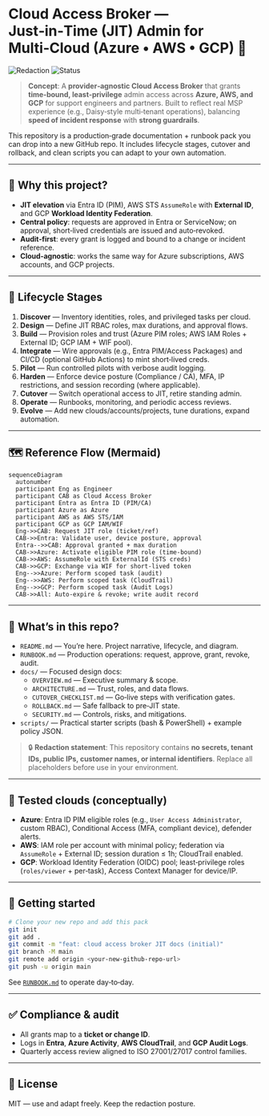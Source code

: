 # Cloud Access Broker — Just‑in‑Time (JIT) Admin for Multi‑Cloud (Azure • AWS • GCP) 🚀

![Redaction](https://img.shields.io/badge/Redaction-No%20secrets%2C%20IPs%2C%20or%20tenant%20data-brightgreen?style=for-the-badge)
![Status](https://img.shields.io/badge/Status-Production%20Ready-1f6feb?style=for-the-badge)

> **Concept**: A **provider‑agnostic Cloud Access Broker** that grants **time‑bound, least‑privilege** admin access across **Azure, AWS, and GCP** for support engineers and partners. Built to reflect real MSP experience (e.g., Daisy‑style multi‑tenant operations), balancing **speed of incident response** with **strong guardrails**.

This repository is a production‑grade documentation + runbook pack you can drop into a new GitHub repo. It includes lifecycle stages, cutover and rollback, and clean scripts you can adapt to your own automation.

---

## 🎯 Why this project?
- **JIT elevation** via Entra ID (PIM), AWS STS `AssumeRole` with **External ID**, and GCP **Workload Identity Federation**.
- **Central policy**: requests are approved in Entra or ServiceNow; on approval, short‑lived credentials are issued and auto‑revoked.
- **Audit‑first**: every grant is logged and bound to a change or incident reference.
- **Cloud‑agnostic**: works the same way for Azure subscriptions, AWS accounts, and GCP projects.

---

## 🧭 Lifecycle Stages

1. **Discover** — Inventory identities, roles, and privileged tasks per cloud.
2. **Design** — Define JIT RBAC roles, max durations, and approval flows.
3. **Build** — Provision roles and trust (Azure PIM roles; AWS IAM Roles + External ID; GCP IAM + WIF pool).
4. **Integrate** — Wire approvals (e.g., Entra PIM/Access Packages) and CI/CD (optional GitHub Actions) to mint short‑lived creds.
5. **Pilot** — Run controlled pilots with verbose audit logging.
6. **Harden** — Enforce device posture (Compliance / CA), MFA, IP restrictions, and session recording (where applicable).
7. **Cutover** — Switch operational access to JIT, retire standing admin.
8. **Operate** — Runbooks, monitoring, and periodic access reviews.
9. **Evolve** — Add new clouds/accounts/projects, tune durations, expand automation.

---

## 🗺️ Reference Flow (Mermaid)

```mermaid
sequenceDiagram
  autonumber
  participant Eng as Engineer
  participant CAB as Cloud Access Broker
  participant Entra as Entra ID (PIM/CA)
  participant Azure as Azure
  participant AWS as AWS STS/IAM
  participant GCP as GCP IAM/WIF
  Eng->>CAB: Request JIT role (ticket/ref)
  CAB->>Entra: Validate user, device posture, approval
  Entra-->>CAB: Approval granted + max duration
  CAB->>Azure: Activate eligible PIM role (time-bound)
  CAB->>AWS: AssumeRole with ExternalId (STS creds)
  CAB->>GCP: Exchange via WIF for short-lived token
  Eng-->>Azure: Perform scoped task (audit)
  Eng-->>AWS: Perform scoped task (CloudTrail)
  Eng-->>GCP: Perform scoped task (Audit Logs)
  CAB->>All: Auto-expire & revoke; write audit record
```

---

## 🧩 What’s in this repo?

- `README.md` — You’re here. Project narrative, lifecycle, and diagram.
- `RUNBOOK.md` — Production operations: request, approve, grant, revoke, audit.
- `docs/` — Focused design docs:
  - `OVERVIEW.md` — Executive summary & scope.
  - `ARCHITECTURE.md` — Trust, roles, and data flows.
  - `CUTOVER_CHECKLIST.md` — Go‑live steps with verification gates.
  - `ROLLBACK.md` — Safe fallback to pre‑JIT state.
  - `SECURITY.md` — Controls, risks, and mitigations.
- `scripts/` — Practical starter scripts (bash & PowerShell) + example policy JSON.

> 🔒 **Redaction statement**: This repository contains **no secrets, tenant IDs, public IPs, customer names, or internal identifiers**. Replace all placeholders before use in your environment.

---

## 🧪 Tested clouds (conceptually)

- **Azure**: Entra ID PIM eligible roles (e.g., `User Access Administrator`, custom RBAC), Conditional Access (MFA, compliant device), defender alerts.
- **AWS**: IAM role per account with minimal policy; federation via `AssumeRole` + External ID; session duration ≤ 1h; CloudTrail enabled.
- **GCP**: Workload Identity Federation (OIDC) pool; least‑privilege roles (`roles/viewer` + per‑task), Access Context Manager for device/IP.

---

## 🚀 Getting started

```bash
# Clone your new repo and add this pack
git init
git add .
git commit -m "feat: cloud access broker JIT docs (initial)"
git branch -M main
git remote add origin <your-new-github-repo-url>
git push -u origin main
```

See [`RUNBOOK.md`](./RUNBOOK.md) to operate day‑to‑day.

---

## ✅ Compliance & audit

- All grants map to a **ticket or change ID**.
- Logs in **Entra**, **Azure Activity**, **AWS CloudTrail**, and **GCP Audit Logs**.
- Quarterly access review aligned to ISO 27001/27017 control families.

---

## 📄 License

MIT — use and adapt freely. Keep the redaction posture.
